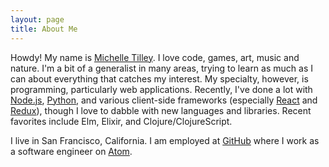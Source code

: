 ```yaml
---
layout: page
title: About Me
---
```


Howdy! My name is [Michelle Tilley](/contact.html). I love code, games, art, music and nature. I'm a bit of a generalist in many areas, trying to learn as much as I can about everything that catches my interest. My specialty, however, is programming, particularly web applications. Recently, I've done a lot with [Node.js](http://nodejs.org/), [Python](https://www.python.org/), and various client-side frameworks (especially [React](http://facebook.github.io/react/) and [Redux](http://redux.js.org/)), though I love to dabble with new languages and libraries. Recent favorites include Elm, Elixir, and Clojure/ClojureScript.

I live in San Francisco, California. I am employed at [GitHub](https://github.com/) where I work as a software engineer on [Atom](https://atom.io/).

